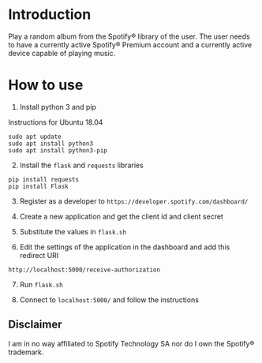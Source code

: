 # Introduction

Play a random album from the Spotify® library of the user. The user needs to have a currently active Spotify® Premium account and a currently active device capable of playing music.

# How to use

1. Install python 3 and pip

Instructions for Ubuntu 18.04

```
sudo apt update
sudo apt install python3
sudo apt install python3-pip
```

2. Install the `flask` and `requests` libraries

```
pip install requests
pip install Flask
```

3. Register as a developer to `https://developer.spotify.com/dashboard/`

4. Create a new application and get the client id and client secret

5. Substitute the values in `flask.sh`

6. Edit the settings of the application in the dashboard and add this redirect URI

```
http://localhost:5000/receive-authorization
```

7. Run `flask.sh`

8. Connect to `localhost:5000/` and follow the instructions

## Disclaimer

I am in no way affiliated to Spotify Technology SA nor do I own the Spotify® trademark.